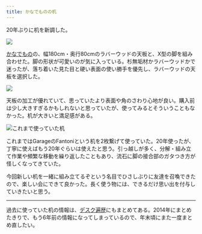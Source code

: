 ```yaml
---
title: かなでものの机
---
```


20年ぶりに机を新調した。

![](/images/2020-10-09-desk.jpg)

[かなでもの](https://kanademono.design/)の、幅180cm・奥行80cmのラバーウッドの天板と、X型の脚を組み合わせた。脚の形状が可愛いのが気に入っている。杉無垢材かラバーウッドかで迷ったが、落ち着いた見た目と硬い表面の使い勝手を優先し、ラバーウッドの天板を選択した。

![](/images/2020-10-09-desk-2.jpg)

天板の加工が優れていて、思っていたより表面や角のさわり心地が良い。購入前は少し大きすぎるかもしれないと思っていたが、使ってみるとそういうこともなかった。机が大きいと満足感がある。

![](/images/2020-10-09-desk-old.jpg "これまで使っていた机")

これまではGarageのFantoniという机を2枚繋げて使っていた。20年使ったが、丁寧に使えばもう20年ぐらいは使えたと思う。引っ越しが多く、分解・組み立て作業や頻繁な移動を繰り返したこともあり、流石に脚の接合部のガタつき方が怪しくなってきていた。

今回新しい机を一緒に組み立てるぞという名目でひさしぶりに友達を召喚できたので、楽しい会にできて良かった。長く使う物には、できるだけ思い出を付与していきたいと思う。

---

過去に使っていた机の情報は、[デスク遍歴](/articles/2014-12-31-h)にもまとめてある。2014年にまとめたきりで、もう6年前の情報になってしまっているので、年末頃にまた一度まとめ直したい。
